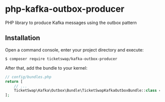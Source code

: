 # php-kafka-outbox-producer

PHP library to produce Kafka messages using the outbox pattern

## Installation

Open a command console, enter your project directory and execute:

```console
$ composer require ticketswap/kafka-outbox-producer
```

After that, add the bundle to your kernel:

```php
// config/bundles.php
return [
    // ...
    TicketSwap\Kafka\Outbox\Bundle\TicketSwapKafkaOutboxBundle::class => ['all' => true],
];
```
